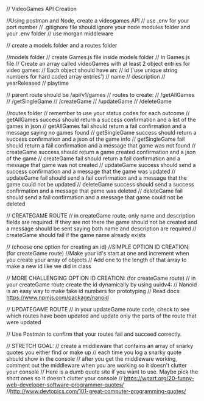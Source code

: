 // VideoGames API Creation

//Using postman and Node, create a videogames API
// use .env for your port number
// .gitignore file should ignore your node modules folder and your .env folder
// use morgan middleware

// create a models folder and a routes folder

//models folder
// create Games.js file inside models folder
// In Games.js file
// Create an array called videoGames with at least 2 object entries for video games:
// Each object should have an:
// id ('use unique string numbers for hard coded array entries')
// name
// description
// yearReleased
// playtime

// parent route should be /api/v1/games
// routes to create:
// /getAllGames
// /getSingleGame
// /createGame
// /updateGame
// /deleteGame

//routes folder
// remember to use your status codes for each outcome
// getAllGames success should return a success confirmation and a list of the games in json
// getAllGames fail should return a fail confirmation and a message saying no games found
// getSingleGame success should return a success confirmation and a json of the game info
// getSingleGame fail should return a fail confirmation and a message that game was not found
// createGame success should return a game created confirmation and a json of the game
// createGame fail should return a fail confirmation and a message that game was not created
// updateGame success should send a success confirmation and a message that the game was updated
// updateGame fail should send a fail confirmation and a message that the game could not be updated
// deleteGame success should send a success confirmation and a message that game was deleted
// deleteGame fail should send a fail confirmation and a message that game could not be deleted

// CREATEGAME ROUTE
// in createGame route, only name and description fields are required. If they are not there the game should not be created and a message should be sent saying both name and description are required
// createGame should fail if the game name already exists

// (choose one option for creating an id)
//SIMPLE OPTION ID CREATION: (for createGame route)
//Make your id's start at one and increment when you create your array of objects
// Add one to the length of that array to make a new id like we did in class

// MORE CHALLENGING OPTION ID CREATION: (for createGame route)
// in your createGame route create the id dynamically by using uuidv4:
// Nanoid is an easy way to make fake id numbers for prototyping
// Read docs: https://www.npmjs.com/package/nanoid

// UPDATEGAME ROUTE
// in your updateGame route code, check to see which routes have been updated and update only the parts of the route that were updated

// Use Postman to confirm that your routes fail and succeed correctly.

// STRETCH GOAL:
// create a middleware that contains an array of snarky quotes you either find or make up
// each time you log a snarky quote should show in the console
// after you get the middleware working, comment out the middleware when you are working so it doesn't clutter your console
// Here is a dumb quote site if you want to use. Maybe pick the short ones so it doesn't clutter your console
// https://wpart.org/20-funny-web-developer-software-programmer-quotes/
//http://www.devtopics.com/101-great-computer-programming-quotes/
